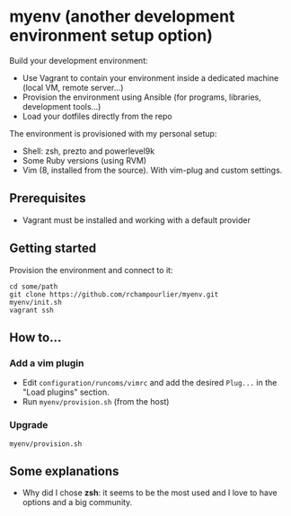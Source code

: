# myenv (another development environment setup option)

Build your development environment:

- Use Vagrant to contain your environment inside a dedicated machine (local VM, remote server...)
- Provision the environment using Ansible (for programs, libraries, development tools...)
- Load your dotfiles directly from the repo

The environment is provisioned with my personal setup:

- Shell: zsh, prezto and powerlevel9k
- Some Ruby versions (using RVM)
- Vim (8, installed from the source). With vim-plug and custom settings.

## Prerequisites

- Vagrant must be installed and working with a default provider

## Getting started

Provision the environment and connect to it:

```
cd some/path
git clone https://github.com/rchampourlier/myenv.git
myenv/init.sh
vagrant ssh
```

## How to...

### Add a vim plugin

- Edit `configuration/runcoms/vimrc` and add the desired `Plug...` in the "Load plugins" section.
- Run `myenv/provision.sh` (from the host)

### Upgrade

```
myenv/provision.sh
```

## Some explanations

- Why did I chose **zsh**: it seems to be the most used and I love to have options and a big community.
